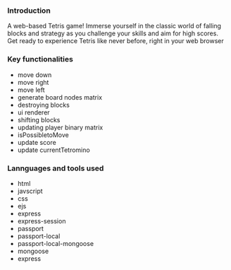                             
 <h3>Introduction</h3>  
 <p> A web-based Tetris game! Immerse yourself in the classic world of falling blocks and strategy as you challenge your skills and aim for high scores. Get ready to experience Tetris 
    like never before, right in your web browser</p>
<h3>Key functionalities</h3> 

<ul>
 <li>move down</li>
 <li>move right</li>
 <li>move left</li>
 <li>generate board nodes matrix</li>
 <li>destroying blocks</li>
 <li>ui renderer</li>
 <li>shifting blocks</li>
 <li>updating player binary matrix</li>
 <li>isPossibletoMove</li>
 <li>update score</li>
 <li>update currentTetromino</li>
</ul>

<h3>Lannguages and tools used</h3>
<ul>
 <li>html</li>
 <li>javscript</li>
 <li>css</li><li>ejs</li>
 <li>express</li>
 <li>express-session</li>
 <li>passport</li>
 <li>passport-local</li>
 <li>passport-local-mongoose</li>
 <li>mongoose</li>
 <li>express</li>
</ul>
